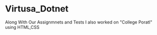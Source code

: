 # Virtusa_Dotnet 
Along With Our Assignmnets and Tests I also worked on "College Poratl" using HTML,CSS
